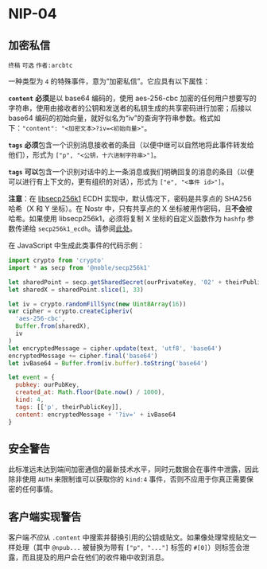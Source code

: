 NIP-04
======

加密私信
--------

`终稿` `可选` `作者:arcbtc`

一种类型为 `4` 的特殊事件，意为“加密私信”。它应具有以下属性：

**`content`** **必须**是以 base64 编码的，使用 aes-256-cbc 加密的任何用户想要写的字符串，使用由接收者的公钥和发送者的私钥生成的共享密码进行加密；后接以 base64 编码的初始向量，就好似名为“iv”的查询字符串参数。格式如下：`"content": "<加密文本>?iv=<初始向量>"`。

**`tags`** **必须**包含一个识别消息接收者的条目（以便中继可以自然地将此事件转发给他们），形式为 `["p", "<公钥，十六进制字符串>"]`。

**`tags`** **可以**包含一个识别对话中的上一条消息或我们明确回复的消息的条目（以便可以进行有上下文的，更有组织的对话），形式为 `["e", "<事件 id>"]`。

**注意**：在 [libsecp256k1](https://github.com/bitcoin-core/secp256k1) ECDH 实现中，默认情况下，密码是共享点的 SHA256 哈希（X 和 Y 坐标）。在 Nostr 中，只有共享点的 X 坐标被用作密码，且**不会**被哈希。如果使用 libsecp256k1，必须将复制 X 坐标的自定义函数作为 `hashfp` 参数传递给 `secp256k1_ecdh`。请参阅[此处](https://github.com/bitcoin-core/secp256k1/blob/master/src/modules/ecdh/main_impl.h#L29)。

在 JavaScript 中生成此类事件的代码示例：

```js
import crypto from 'crypto'
import * as secp from '@noble/secp256k1'

let sharedPoint = secp.getSharedSecret(ourPrivateKey, '02' + theirPublicKey)
let sharedX = sharedPoint.slice(1, 33)

let iv = crypto.randomFillSync(new Uint8Array(16))
var cipher = crypto.createCipheriv(
  'aes-256-cbc',
  Buffer.from(sharedX),
  iv
)
let encryptedMessage = cipher.update(text, 'utf8', 'base64')
encryptedMessage += cipher.final('base64')
let ivBase64 = Buffer.from(iv.buffer).toString('base64')

let event = {
  pubkey: ourPubKey,
  created_at: Math.floor(Date.now() / 1000),
  kind: 4,
  tags: [['p', theirPublicKey]],
  content: encryptedMessage + '?iv=' + ivBase64
}
```

## 安全警告

此标准远未达到端间加密通信的最新技术水平，同时元数据会在事件中泄露，因此除非使用 `AUTH` 来限制谁可以获取你的 `kind:4` 事件，否则不应用于你真正需要保密的任何事情。

## 客户端实现警告

客户端*不应*从 `.content` 中搜索并替换引用的公钥或贴文。如果像处理常规贴文一样处理（其中 `@npub...` 被替换为带有 `["p", "..."]` 标签的 `#[0]`）则标签会泄露，而且提及的用户会在他们的收件箱中收到消息。

